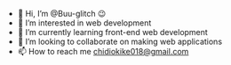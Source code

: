 - 👋 Hi, I’m @Buu-glitch 😉
- 👀 I’m interested in web development 
- 🌱 I’m currently learning front-end web development
- 💞️ I’m looking to collaborate on making web applications
- 📫 How to reach me chidiokike018@gmail.com

<!---
Buu-glitch/Buu-glitch is a ✨ special ✨ repository because its `README.md` (this file) appears on your GitHub profile.
You can click the Preview link to take a look at your changes.
--->
